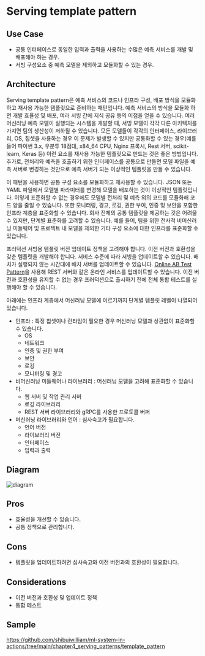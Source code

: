 # Serving template pattern

## Use Case
- 공통 인터페이스로 동일한 입력과 출력을 사용하는 수많은 예측 서비스를 개발 및 배포해야 하는 경우.
- 서빙 구성요소 중 예측 모델을 제외하고 모듈화할 수 있는 경우.

## Architecture
Serving template pattern은 예측 서비스의 코드나 인프라 구성, 배포 방식을 모듈화하고 재사용 가능한 템플릿으로 준비하는 패턴입니다. 예측 서비스의 방식을 모듈화 하면 개발 효율성 및 배포, 여러 서빙 간에 지식 공유 등의 이점을 얻을 수 있습니다. 여러 머신러닝 예측 모델이 실행되는 시스템을 개발할 때, 서빙 모델이 각각 다른 아키텍처를 가지면 팀의 생산성이 저하될 수 있습니다. 모든 모델들이 각각의 인터페이스, 라이브러리, OS, 칩셋을 사용하는 경우 이 문제가 발생할 수 있지만 공통화할 수 있는 경우(예를 들어 파이썬 3.x, 우분투 18점대, x84_64 CPU, Nginx 프록시, Rest 서버, scikit-learn, Keras 등) 이런 요소를 재사용 가능한 템플릿으로 만드는 것은 좋은 방법입니다. 추가로, 전처리와 예측을 호출하기 위한 인터페이스를 공통으로 만들면 모델 파일을 예측 서버로 변경하는 것만으로 예측 서버가 되는 이상적인 템플릿을 만들 수 있습니다. <br>


이 패턴을 사용하면 공통 구성 요소를 모듈화하고 재사용할 수 있습니다. JSON 또는 YAML 파일에서 모델별 파라미터를 변경해 모델을 배포하는 것이 이상적인 템플릿입니다. 이렇게 표준화할 수 없는 경우에도 모델별 전처리 및 예측 외의 코드를 모듈화해 코드 양을 줄일 수 있습니다. 또한 모니터링, 경고, 로깅, 권한 부여, 인증 및 보안을 포함한 인프라 계층을 표준화할 수 있습니다. 회사 전체의 공통 템플릿을 제공하는 것은 어려울 수 있지만, 단계별 표준화를 고려할 수 있습니다. 예를 들어, 팀을 위한 전사적 비머신러닝 미들웨어 및 프로젝트 내 모델을 제외한 기타 구성 요소에 대한 인프라를 표준화할 수 있습니다. <br>


프러덕션 서빙용 템플릿 버전 업데이트 정책을 고려해야 합니다. 이전 버전과 호환성을 갖춘 템플릿을 개발해야 합니다. 서비스 수준에 따라 서빙을 업데이트할 수 있습니다. 배치가 실행되지 않는 시간대에 배치 서버를 업데이트할 수 있습니다. [Online AB Test Pattern](../../QA-patterns/Online-ab-test-pattern/design_ko.md)을 사용해 REST 서버와 같은 온라인 서비스를 업데이트할 수 있습니다. 이전 버전과 호환성을 유지할 수 없는 경우 프러덕션으로 출시하기 전에 전체 통합 테스트를 실행해야 할 수 있습니다. <br>

아래에는 인프라 계층에서 머신러닝 모델에 이르기까지 단계별 템플릿 레벨이 나열되어 있습니다.

- 인프라 : 특정 칩셋이나 런타임이 필요한 경우 머신러닝 모델과 상관없이 표준화할 수 있습니다.
	- OS
	- 네트워크
	- 인증 및 권한 부여
	- 보안
	- 로깅
	- 모니터링 및 경고
- 비머신러닝 미들웨어나 라이브러리 : 머신러닝 모델을 고려해 표준화할 수 있습니다.
	- 웹 서버 및 작업 관리 서버
	- 로깅 라이브러리
	- REST 서버 라이브러리와 gRPC를 사용한 프로토콜 버퍼
- 머신러닝 라이브러리와 언어 : 심사숙고가 필요합니다.
	- 언어 버전
	- 라이브러리 버전
	- 인터페이스
	- 입력과 출력

## Diagram
![diagram](diagram.png)


## Pros
- 효율성을 개선할 수 있습니다.
- 공통 정책으로 관리합니다.


## Cons
- 템플릿을 업데이트하려면 심사숙고와 이전 버전과의 호환성이 필요합니다.


## Considerations
- 이전 버전과 호환성 및 업데이트 정책
- 통합 테스트

## Sample
https://github.com/shibuiwilliam/ml-system-in-actions/tree/main/chapter4_serving_patterns/template_pattern
